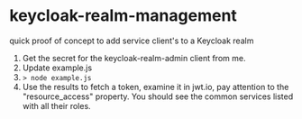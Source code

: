 # keycloak-realm-management
quick proof of concept to add service client's to a Keycloak realm  

1. Get the secret for the keycloak-realm-admin client from me.
2. Update example.js
3. `> node example.js`
4. Use the results to fetch a token, examine it in jwt.io, pay attention to the "resource_access" property.  You should see the common services listed with all their roles.


